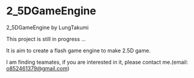 2_5DGameEngine
==============

2_5DGameEngine by LungTakumi

This project is still in progress ...

It is aim to create a flash game engine to make 2.5D game.

I am finding teamates, if you are interested in it, please contact me.(email: o852461379@gmail.com)
